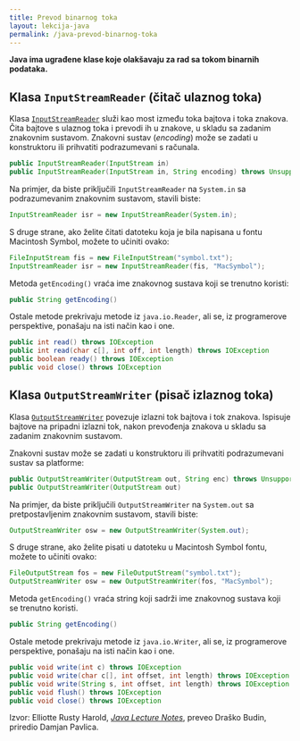 ```yaml
---
title: Prevod binarnog toka
layout: lekcija-java
permalink: /java-prevod-binarnog-toka
---
```


**Java ima ugrađene klase koje olakšavaju za rad sa tokom binarnih podataka.**

## Klasa `InputStreamReader` (čitač ulaznog toka)

Klasa [`InputStreamReader`](https://docs.oracle.com/javase/7/docs/api/java/io/InputStreamReader.html) služi kao most između toka bajtova i toka znakova. Čita bajtove s ulaznog toka i prevodi ih u znakove, u skladu sa zadanim znakovnim sustavom. Znakovni sustav (*encoding*) može se zadati u konstruktoru ili prihvatiti podrazumevani s računala.

```java
public InputStreamReader(InputStream in)
public InputStreamReader(InputStream in, String encoding) throws UnsupportedEncodingException
```

Na primjer, da biste priključili `InputStreamReader` na `System.in` sa podrazumevanim znakovnim sustavom, stavili biste:

```java
InputStreamReader isr = new InputStreamReader(System.in);
```

S druge strane, ako želite čitati datoteku koja je bila napisana u fontu Macintosh Symbol, možete to učiniti ovako:

```java
FileInputStream fis = new FileInputStream("symbol.txt");
InputStreamReader isr = new InputStreamReader(fis, "MacSymbol");
```

Metoda `getEncoding()` vraća ime znakovnog sustava koji se trenutno koristi:

```java
public String getEncoding()
```

Ostale metode prekrivaju metode iz `java.io.Reader`, ali se, iz programerove perspektive, ponašaju na isti način kao i one.

```java
public int read() throws IOException
public int read(char c[], int off, int length) throws IOException
public boolean ready() throws IOException
public void close() throws IOException
```

## Klasa `OutputStreamWriter` (pisač izlaznog toka)

Klasa [`OutputStreamWriter`](https://docs.oracle.com/javase/7/docs/api/java/io/OutputStreamWriter.html) povezuje izlazni tok bajtova i tok znakova. Ispisuje bajtove na pripadni izlazni tok, nakon prevođenja znakova u skladu sa zadanim znakovnim sustavom.

Znakovni sustav može se zadati u konstruktoru ili prihvatiti podrazumevani sustav sa platforme:

```java
public OutputStreamWriter(OutputStream out, String enc) throws UnsupportedEncodingException
public OutputStreamWriter(OutputStream out)
```

Na primjer, da biste priključili `OutputStreamWriter` na `System.out` sa pretpostavljenim znakovnim sustavom, stavili biste:

```java
OutputStreamWriter osw = new OutputStreamWriter(System.out);
```

S druge strane, ako želite pisati u datoteku u Macintosh Symbol fontu, možete to učiniti ovako:

```java
FileOutputStream fos = new FileOutputStream("symbol.txt");
OutputStreamWriter osw = new OutputStreamWriter(fos, "MacSymbol");
```

Metoda `getEncoding()` vraća string koji sadrži ime znakovnog sustava koji se trenutno koristi.

```java
public String getEncoding()
```

Ostale metode prekrivaju metode iz `java.io.Writer`, ali se, iz programerove perspektive, ponašaju na isti način kao i one.

```java
public void write(int c) throws IOException
public void write(char c[], int offset, int length) throws IOException
public void write(String s, int offset, int length) throws IOException
public void flush() throws IOException
public void close() throws IOException
```


Izvor: Elliotte Rusty Harold, *[Java Lecture Notes](//www.cafeaulait.org/course/index.html)*, preveo Draško Budin, priredio Damjan Pavlica.
